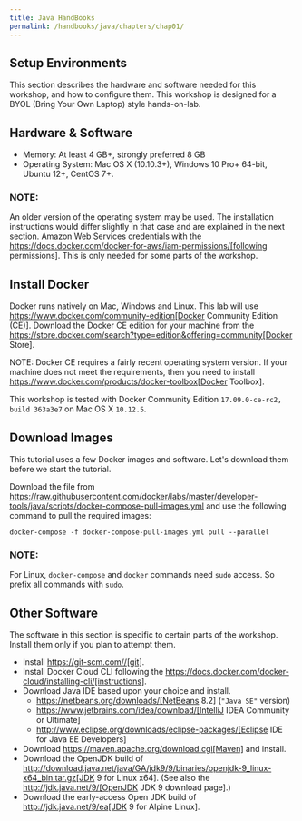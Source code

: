 ```yaml
---
title: Java HandBooks
permalink: /handbooks/java/chapters/chap01/
---
```




## Setup Environments

This section describes the hardware and software needed for this workshop, and how to configure them. This workshop is designed for a BYOL (Bring Your Own Laptop) style hands-on-lab.

## Hardware & Software

- Memory: At least 4 GB+, strongly preferred 8 GB
- Operating System: Mac OS X (10.10.3+), Windows 10 Pro+ 64-bit, Ubuntu 12+, CentOS 7+.


### NOTE: 
An older version of the operating system may be used. The installation instructions would differ slightly in that case and are explained in the next section.
Amazon Web Services credentials with the https://docs.docker.com/docker-for-aws/iam-permissions/[following permissions]. This is only needed for some parts of the workshop.

## Install Docker

Docker runs natively on Mac, Windows and Linux. This lab will use https://www.docker.com/community-edition[Docker Community Edition (CE)]. Download the Docker CE edition for your machine from the https://store.docker.com/search?type=edition&offering=community[Docker Store]. 

NOTE: Docker CE requires a fairly recent operating system version. If your machine does not meet the requirements, then you need to install https://www.docker.com/products/docker-toolbox[Docker Toolbox]. 

This workshop is tested with Docker Community Edition `17.09.0-ce-rc2, build 363a3e7` on Mac OS X `10.12.5`.

## Download Images

This tutorial uses a few Docker images and software. Let's download them before we start the tutorial.

Download the file from https://raw.githubusercontent.com/docker/labs/master/developer-tools/java/scripts/docker-compose-pull-images.yml and use the following command to pull the required images:

```
docker-compose -f docker-compose-pull-images.yml pull --parallel
```

### NOTE: 
For Linux, `docker-compose` and `docker` commands need `sudo` access. So prefix all commands with `sudo`.

## Other Software

The software in this section is specific to certain parts of the workshop. Install them only if you plan to attempt them.

- Install https://git-scm.com//[git].
- Install Docker Cloud CLI following the https://docs.docker.com/docker-cloud/installing-cli/[instructions].
- Download Java IDE based upon your choice and install.
   -  https://netbeans.org/downloads/[NetBeans 8.2] (`"Java SE"` version)
   - https://www.jetbrains.com/idea/download/[IntelliJ IDEA Community or Ultimate]
   - http://www.eclipse.org/downloads/eclipse-packages/[Eclipse IDE for Java EE Developers]
- Download https://maven.apache.org/download.cgi[Maven] and install.
- Download the OpenJDK build of http://download.java.net/java/GA/jdk9/9/binaries/openjdk-9_linux-x64_bin.tar.gz[JDK 9 for Linux x64].
  (See also the http://jdk.java.net/9/[OpenJDK JDK 9 download page].)
- Download the early-access Open JDK build of http://jdk.java.net/9/ea[JDK 9 for Alpine Linux].
